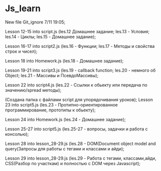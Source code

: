 # Js_learn

New file Git_ignore 7/11 19:05;

Lesson 12-15 into script.js  (les.12 Домашнее задание; les.13 - Условия; les.14 - Циклы; les.15 - Домашнее задание);

Lesson 16-17 into script2.js  (les.16 - Функции; les.17 - Методы и свойства строк и чисел);

Lesson 18 into Homework.js  (les.18 - Домашнее задание);

Lesson 19-21 into script3.js (les.19 - callback function; les.20 - немного об Object; les.21 - Массивы и ПсевдоМассивы);

Lesson 22 into script4.js (les.22 - Ссылки к обьекту или передача по значению/spread методы);

(Создана папка с файлами script для упорядочивания уроков);
Lesson 23 into script5.js (les.23 - Протипно-ориентированное программирование, прототипы к обьекту);

Lesson 24 into Homework.js (les.24 - Домашнее задание);

Lesson 25-27 into script5.js (les.25-27 - вопросы, задачки и работа с консолью);

Lesson 28 into lesson_28-29.js (les.28 - DOM(Document object model and query(Запросы для работы с тегами и классами и айди);

Lesson 29 into lesson_28-29.js (les.29 - Работа с тегами, классами,айди, CSS(Разбор по участкам) и полностью с DOM через Javascript);

